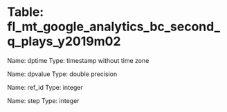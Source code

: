 Table: fl_mt_google_analytics_bc_second_q_plays_y2019m02
========================================================

Name: dptime
Type: timestamp without time zone

Name: dpvalue
Type: double precision

Name: ref_id
Type: integer

Name: step
Type: integer

